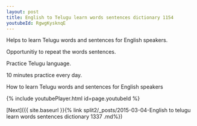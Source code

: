 ```yaml
---
layout: post
title: English to Telugu learn words sentences dictionary 1154 
youtubeId: RgwgKysknqE
---
```

 
 
Helps to learn Telugu words and sentences for English speakers.

Opportunitiy to repeat the words sentences. 

Practice Telugu language. 
 
10 minutes practice every day. 
 
How to learn Telugu words and sentences for English speakers 
 
{% include youtubePlayer.html id=page.youtubeId %}
 
 
[Next]({{ site.baseurl }}{% link  split2/_posts/2015-03-04-English to telugu learn words sentences dictionary 1337 .md%})
 

